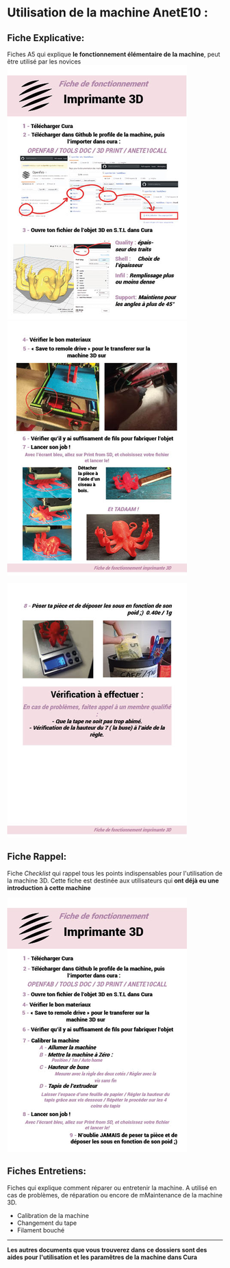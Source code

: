 # Utilisation de la machine AnetE10 :
## Fiche Explicative:

Fiches A5 qui explique **le fonctionnement élémentaire de la machine**, peut être utilisé par les novices
![Fiche explication élémentaire](https://github.com/Lisa-oraa/toolsDocs/blob/master/3dprint/AnetE10/img/fiche%20explicative%20a5%203D.jpg)
![Fiche explication élémentaire 2](https://github.com/Lisa-oraa/toolsDocs/blob/master/3dprint/AnetE10/img/fiche%20explicative%20a5%203D2.jpg)

![fiche explication élémentaires](https://github.com/Lisa-oraa/toolsDocs/blob/master/3dprint/AnetE10/img/fiche%20explicative%20a5%203D3.jpg)

## Fiche Rappel:

Fiche *Checklist* qui rappel tous les points indispensables pour l'utilisation de la machine 3D. Cette fiche est destinée aux utilisateurs qui **ont déjà eu une introduction à cette machine** 

![Fichette Rappel](https://github.com/Lisa-oraa/toolsDocs/blob/master/3dprint/AnetE10/img/fichette%20imprimante%203D.jpg)


## Fiches Entretiens:

Fiches qui explique comment réparer ou entretenir la machine. A utilisé en cas de problèmes, de réparation ou encore de mMaintenance de la machine 3D.
- Calibration de la machine
- Changement du tape
- Filament bouché




---
**Les autres documents que vous trouverez dans ce dossiers sont des aides pour l'utilisation et les paramêtres de la machine dans Cura**
